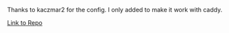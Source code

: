 Thanks to kaczmar2 for the config. I only added to make it work with caddy.

[Link to Repo](https://github.com/kaczmar2/pihole-unbound)

